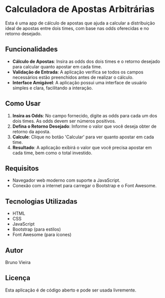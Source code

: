 # Calculadora de Apostas Arbitrárias

Esta é uma app de cálculo de apostas que ajuda a calcular a distribuição ideal de apostas entre dois times, com base nas odds oferecidas e no retorno desejado.

## Funcionalidades

- **Cálculo de Apostas**: Insira as odds dos dois times e o retorno desejado para calcular quanto apostar em cada time.
- **Validação de Entrada**: A aplicação verifica se todos os campos necessários estão preenchidos antes de realizar o cálculo.
- **Interface Amigável**: A aplicação possui uma interface de usuário simples e clara, facilitando a interação.

## Como Usar

1. **Insira as Odds**: No campo fornecido, digite as odds para cada um dos dois times. As odds devem ser números positivos.
2. **Defina o Retorno Desejado**: Informe o valor que você deseja obter de retorno da aposta.
3. **Calcule**: Clique no botão 'Calcular' para ver quanto apostar em cada time.
4. **Resultado**: A aplicação exibirá o valor que você precisa apostar em cada time, bem como o total investido.

## Requisitos

- Navegador web moderno com suporte a JavaScript.
- Conexão com a internet para carregar o Bootstrap e o Font Awesome.

## Tecnologias Utilizadas

- HTML
- CSS
- JavaScript
- Bootstrap (para estilos)
- Font Awesome (para ícones)

## Autor

Bruno Vieira

## Licença

Esta aplicação é de código aberto e pode ser usada livremente.
